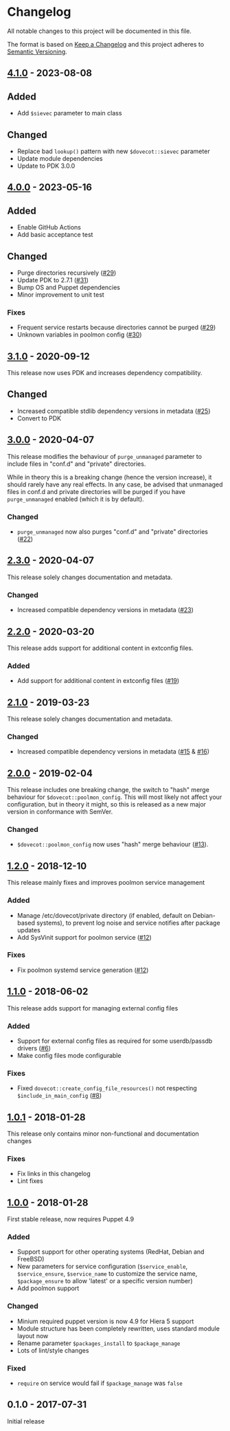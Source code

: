 # Changelog
All notable changes to this project will be documented in this file.

The format is based on [Keep a Changelog](http://keepachangelog.com/en/1.0.0/)
and this project adheres to [Semantic Versioning](http://semver.org/spec/v2.0.0.html).

## [4.1.0] - 2023-08-08

## Added
- Add `$sievec` parameter to main class

## Changed
- Replace bad `lookup()` pattern with new `$dovecot::sievec` parameter
- Update module dependencies
- Update to PDK 3.0.0

## [4.0.0] - 2023-05-16

## Added
- Enable GitHub Actions
- Add basic acceptance test

## Changed
- Purge directories recursively ([#29])
- Update PDK to 2.7.1 ([#31])
- Bump OS and Puppet dependencies
- Minor improvement to unit test

### Fixes
- Frequent service restarts because directories cannot be purged ([#29])
- Unknown variables in poolmon config ([#30])

## [3.1.0] - 2020-09-12
This release now uses PDK and increases dependency compatibility.

## Changed
- Increased compatible stdlib dependency versions in metadata ([#25])
- Convert to PDK

## [3.0.0] - 2020-04-07
This release modifies the behaviour of `purge_unmanaged` parameter to include
files in "conf.d" and "private" directories.

While in theory this is a breaking change (hence the version increase), it
should rarely have any real effects. In any case, be advised that unmanaged
files in conf.d and private directories will be purged if you have
`purge_unmanaged` enabled (which it is by default).

### Changed
- `purge_unmanaged` now also purges "conf.d" and "private" directories ([#22])

## [2.3.0] - 2020-04-07
This release solely changes documentation and metadata.

### Changed
- Increased compatible dependency versions in metadata ([#23])

## [2.2.0] - 2020-03-20
This release adds support for additional content in extconfig files.

### Added
- Add support for additional content in extconfig files ([#19])

## [2.1.0] - 2019-03-23
This release solely changes documentation and metadata.

### Changed
- Increased compatible dependency versions in metadata ([#15] & [#16])

## [2.0.0] - 2019-02-04
This release includes one breaking change, the switch to "hash" merge behaviour
for `$dovecot::poolmon_config`. This will most likely not affect your
configuration, but in theory it might, so this is released as a new major
version in conformance with SemVer.

### Changed
- `$dovecot::poolmon_config` now uses "hash" merge behaviour ([#13]).

## [1.2.0] - 2018-12-10
This release mainly fixes and improves poolmon service management

### Added
- Manage /etc/dovecot/private directory (if enabled, default on Debian-based systems),
  to prevent log noise and service notifies after package updates
- Add SysVinit support for poolmon service ([#12])

### Fixes
- Fix poolmon systemd service generation ([#12])

## [1.1.0] - 2018-06-02
This release adds support for managing external config files

### Added
- Support for external config files as required for some userdb/passdb drivers ([#6])
- Make config files mode configurable

### Fixes
- Fixed `dovecot::create_config_file_resources()` not respecting `$include_in_main_config` ([#8])

## [1.0.1] - 2018-01-28
This release only contains minor non-functional and documentation changes

### Fixes
- Fix links in this changelog
- Lint fixes

## [1.0.0] - 2018-01-28
First stable release, now requires Puppet 4.9

### Added
- Support support for other operating systems (RedHat, Debian and FreeBSD)
- New parameters for service configuration (`$service_enable`, `$service_ensure`,
  `$service_name` to customize the service name, `$package_ensure` to allow 'latest' or 
  a specific version number)
- Add poolmon support

### Changed
- Minium required puppet version is now 4.9 for Hiera 5 support
- Module structure has been completely rewritten, uses standard module layout now
- Rename parameter `$packages_install` to `$package_manage`
- Lots of lint/style changes

### Fixed
- `require` on service would fail if `$package_manage` was `false`

## 0.1.0 - 2017-07-31
Initial release

[Unreleased]: https://github.com/markt-de/puppet-dovecot/compare/v4.1.0...HEAD
[4.1.0]: https://github.com/markt-de/puppet-dovecot/compare/v4.0.0...v4.1.0
[4.0.0]: https://github.com/markt-de/puppet-dovecot/compare/v3.1.0...v4.0.0
[3.1.0]: https://github.com/markt-de/puppet-dovecot/compare/v3.0.0...v3.1.0
[3.0.0]: https://github.com/markt-de/puppet-dovecot/compare/v2.3.0...v3.0.0
[2.3.0]: https://github.com/markt-de/puppet-dovecot/compare/v2.2.0...v2.3.0
[2.2.0]: https://github.com/markt-de/puppet-dovecot/compare/v2.1.0...v2.2.0
[2.1.0]: https://github.com/markt-de/puppet-dovecot/compare/v2.0.0...v2.1.0
[2.0.0]: https://github.com/markt-de/puppet-dovecot/compare/v1.2.0...v2.0.0
[1.2.0]: https://github.com/markt-de/puppet-dovecot/compare/v1.1.0...v1.2.0
[1.1.0]: https://github.com/markt-de/puppet-dovecot/compare/v1.0.1...v1.1.0
[1.0.1]: https://github.com/markt-de/puppet-dovecot/compare/v1.0.0...v1.0.1
[1.0.0]: https://github.com/markt-de/puppet-dovecot/compare/v0.1.0...v1.0.0
[#31]: https://github.com/markt-de/puppet-dovecot/pull/31
[#30]: https://github.com/markt-de/puppet-dovecot/pull/30
[#29]: https://github.com/markt-de/puppet-dovecot/pull/29
[#25]: https://github.com/markt-de/puppet-dovecot/pull/25
[#23]: https://github.com/markt-de/puppet-dovecot/pull/23
[#22]: https://github.com/markt-de/puppet-dovecot/pull/22
[#19]: https://github.com/markt-de/puppet-dovecot/issues/19
[#16]: https://github.com/markt-de/puppet-dovecot/issues/16
[#15]: https://github.com/markt-de/puppet-dovecot/pull/15
[#13]: https://github.com/markt-de/puppet-dovecot/pull/13
[#12]: https://github.com/markt-de/puppet-dovecot/pull/12
[#8]: https://github.com/markt-de/puppet-dovecot/issues/8
[#6]: https://github.com/markt-de/puppet-dovecot/issues/6
